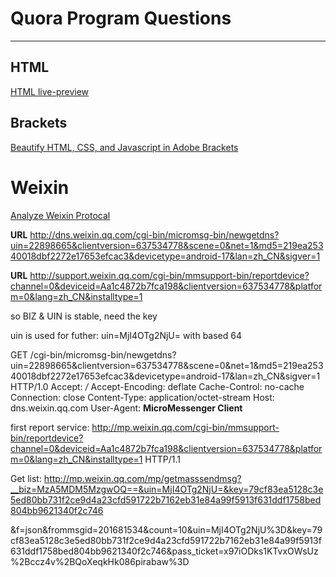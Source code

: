 # Quora Program Questions
---
## HTML
[HTML live-preview](https://www.quora.com/What-is-the-best-text-editor-for-HTML-CSS-that-has-live-preview)

## Brackets
[Beautify HTML, CSS, and Javascript in Adobe Brackets](https://github.com/drewhamlett/brackets-beautify)

# Weixin
[Analyze Weixin Protocal](http://www.blogjava.net/yongboy/archive/2014/03/05/410636.html)

**URL**
http://dns.weixin.qq.com/cgi-bin/micromsg-bin/newgetdns?uin=22898665&clientversion=637534778&scene=0&net=1&md5=219ea25340018dbf2272e17653efcac3&devicetype=android-17&lan=zh_CN&sigver=1

**URL**
http://support.weixin.qq.com/cgi-bin/mmsupport-bin/reportdevice?channel=0&deviceid=Aa1c4872b7fca198&clientversion=637534778&platform=0&lang=zh_CN&installtype=1

so 
BIZ & UIN is stable, need the key

uin is used for futher: uin=MjI4OTg2NjU= with based 64

GET /cgi-bin/micromsg-bin/newgetdns?uin=22898665&clientversion=637534778&scene=0&net=1&md5=219ea25340018dbf2272e17653efcac3&devicetype=android-17&lan=zh_CN&sigver=1 HTTP/1.0
Accept: */*
Accept-Encoding: deflate
Cache-Control: no-cache
Connection: close
Content-Type: application/octet-stream
Host: dns.weixin.qq.com
User-Agent: **MicroMessenger Client**

first report service:
http://mp.weixin.qq.com/cgi-bin/mmsupport-bin/reportdevice?channel=0&deviceid=Aa1c4872b7fca198&clientversion=637534778&platform=0&lang=zh_CN&installtype=1 HTTP/1.1 

Get list:
http://mp.weixin.qq.com/mp/getmasssendmsg?__biz=MzA5MDM5MzgwOQ==&uin=MjI4OTg2NjU=&key=79cf83ea5128c3e5ed80bb731f2ce9d4a23cfd591722b7162eb31e84a99f5913f631ddf1758bed804bb9621340f2c746

&f=json&frommsgid=201681534&count=10&uin=MjI4OTg2NjU%3D&key=79cf83ea5128c3e5ed80bb731f2ce9d4a23cfd591722b7162eb31e84a99f5913f631ddf1758bed804bb9621340f2c746&pass_ticket=x97iODks1KTvxOWsUz%2Bccz4v%2BQoXeqkHk086pirabaw%3D

